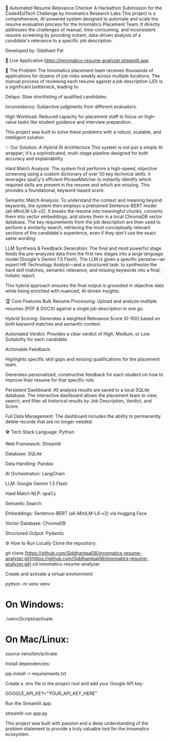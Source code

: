 🤖 Automated Resume Relevance Checker
A Hackathon Submission for the Code4EdTech Challenge by Innomatics Research Labs
This project is a comprehensive, AI-powered system designed to automate and scale the resume evaluation process for the Innomatics Placement Team. It directly addresses the challenges of manual, time-consuming, and inconsistent resume screening by providing instant, data-driven analysis of a candidate's relevance to a specific job description.

Developed by: Siddhant Pal

🚀 Live Application
https://innomatics-resume-analyzer.streamlit.app

🎯 The Problem
The Innomatics placement team receives thousands of applications for dozens of job roles weekly across multiple locations. The manual process of reviewing each resume against a job description (JD) is a significant bottleneck, leading to:

Delays: Slow shortlisting of qualified candidates.

Inconsistency: Subjective judgments from different evaluators.

High Workload: Reduced capacity for placement staff to focus on high-value tasks like student guidance and interview preparation.

This project was built to solve these problems with a robust, scalable, and intelligent solution.

✨ Our Solution: A Hybrid AI Architecture
This system is not just a simple AI wrapper; it's a sophisticated, multi-stage pipeline designed for both accuracy and explainability.

Hard Match Analysis: The system first performs a high-speed, objective screening using a custom dictionary of over 50 key technical skills. It leverages spaCy's efficient PhraseMatcher to instantly identify which required skills are present in the resume and which are missing. This provides a foundational, keyword-based score.

Semantic Match Analysis: To understand the context and meaning beyond keywords, the system then employs a pretrained Sentence-BERT model (all-MiniLM-L6-v2). It breaks the resume into meaningful chunks, converts them into vector embeddings, and stores them in a local ChromaDB vector database. The key requirements from the job description are then used to perform a similarity search, retrieving the most conceptually relevant sections of the candidate's experience, even if they don't use the exact same wording.

LLM Synthesis & Feedback Generation: The final and most powerful stage feeds the pre-analyzed data from the first two stages into a large language model (Google's Gemini 1.5 Flash). The LLM is given a specific persona—an expert HR Technology Analyst—and a structured task: to synthesize the hard skill matches, semantic relevance, and missing keywords into a final, holistic report.

This hybrid approach ensures the final output is grounded in objective data while being enriched with nuanced, AI-driven insights.

🏆 Core Features
Bulk Resume Processing: Upload and analyze multiple resumes (PDF & DOCX) against a single job description in one go.

Hybrid Scoring: Generates a weighted Relevance Score (0-100) based on both keyword matches and semantic context.

Automated Verdict: Provides a clear verdict of High, Medium, or Low Suitability for each candidate.

Actionable Feedback:

Highlights specific skill gaps and missing qualifications for the placement team.

Generates personalized, constructive feedback for each student on how to improve their resume for that specific role.

Persistent Dashboard: All analysis results are saved to a local SQLite database. The interactive dashboard allows the placement team to view, search, and filter all historical results by Job Description, Verdict, and Score.

Full Data Management: The dashboard includes the ability to permanently delete records that are no longer needed.

🛠️ Tech Stack
Language: Python

Web Framework: Streamlit

Database: SQLite

Data Handling: Pandas

AI Orchestration: LangChain

LLM: Google Gemini 1.5 Flash

Hard Match NLP: spaCy

Semantic Search:

Embeddings: Sentence-BERT (all-MiniLM-L6-v2) via Hugging Face

Vector Database: ChromaDB

Structured Output: Pydantic

⚙️ How to Run Locally
Clone the repository:

git clone [https://github.com/Siddhantpal08/innomatics-resume-analyzer.git](https://github.com/Siddhantpal08/innomatics-resume-analyzer.git)
cd innomatics-resume-analyzer

Create and activate a virtual environment:

python -m venv venv
# On Windows:
.\venv\Scripts\activate
# On Mac/Linux:
source venv/bin/activate

Install dependencies:

pip install -r requirements.txt

Create a .env file in the project root and add your Google API key:

GOOGLE_API_KEY="YOUR_API_KEY_HERE"

Run the Streamlit app:

streamlit run app.py

This project was built with passion and a deep understanding of the problem statement to provide a truly valuable tool for the Innomatics ecosystem.
